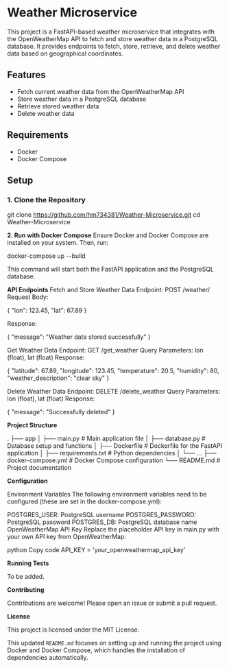 # Weather Microservice

This project is a FastAPI-based weather microservice that integrates with the OpenWeatherMap API to fetch and store weather data in a PostgreSQL database. It provides endpoints to fetch, store, retrieve, and delete weather data based on geographical coordinates.

## Features

- Fetch current weather data from the OpenWeatherMap API
- Store weather data in a PostgreSQL database
- Retrieve stored weather data
- Delete weather data

## Requirements

- Docker
- Docker Compose

## Setup

### 1. Clone the Repository

git clone https://github.com/hm734381/Weather-Microservice.git
cd Weather-Microservice

**2. Run with Docker Compose**
Ensure Docker and Docker Compose are installed on your system. Then, run:

docker-compose up --build

This command will start both the FastAPI application and the PostgreSQL database.

**API Endpoints**
Fetch and Store Weather Data
Endpoint: POST /weather/
Request Body:

{
  "lon": 123.45,
  "lat": 67.89
}

Response:

{
  "message": "Weather data stored successfully"
}

Get Weather Data
Endpoint: GET /get_weather
Query Parameters: lon (float), lat (float)
Response:

{
  "latitude": 67.89,
  "longitude": 123.45,
  "temperature": 20.5,
  "humidity": 80,
  "weather_description": "clear sky"
}

Delete Weather Data
Endpoint: DELETE /delete_weather
Query Parameters: lon (float), lat (float)
Response:

{
  "message": "Successfully deleted"
}

**Project Structure**

.
├── app
│   ├── main.py             # Main application file
│   ├── database.py         # Database setup and functions
│   ├── Dockerfile          # Dockerfile for the FastAPI application
│   ├── requirements.txt    # Python dependencies
│   └── ...
├── docker-compose.yml      # Docker Compose configuration
└── README.md               # Project documentation

**Configuration**

Environment Variables
The following environment variables need to be configured (these are set in the docker-compose.yml):

POSTGRES_USER: PostgreSQL username
POSTGRES_PASSWORD: PostgreSQL password
POSTGRES_DB: PostgreSQL database name
OpenWeatherMap API Key
Replace the placeholder API key in main.py with your own API key from OpenWeatherMap:

python
Copy code
API_KEY = 'your_openweathermap_api_key'

**Running Tests**

To be added.

**Contributing**

Contributions are welcome! Please open an issue or submit a pull request.

**License**

This project is licensed under the MIT License.


This updated `README.md` focuses on setting up and running the project using Docker and Docker Compose, which handles the installation of dependencies automatically.

